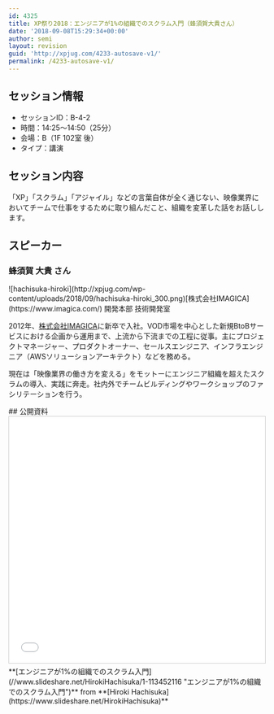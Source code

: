 ```yaml
---
id: 4325
title: XP祭り2018：エンジニアが1%の組織でのスクラム入門（蜂須賀大貴さん）
date: '2018-09-08T15:29:34+00:00'
author: semi
layout: revision
guid: 'http://xpjug.com/4233-autosave-v1/'
permalink: /4233-autosave-v1/
---
```


## セッション情報

- セッションID：B-4-2
- 時間：14:25～14:50（25分）
- 会場：B（1F 102室 後）
- タイプ：講演

## セッション内容

「XP」「スクラム」「アジャイル」などの言葉自体が全く通じない、映像業界においてチームで仕事をするために取り組んだこと、組織を変革した話をお話しします。

## スピーカー

### 蜂須賀 大貴 さん

<div class="profile">![hachisuka-hiroki](http://xpjug.com/wp-content/uploads/2018/09/hachisuka-hiroki_300.png)[株式会社IMAGICA](https://www.imagica.com/) 開発本部 技術開発室

2012年、[株式会社IMAGICA](https://www.imagica.com/)に新卒で入社。VOD市場を中心とした新規BtoBサービスにおける企画から運用まで、上流から下流までの工程に従事。主にプロジェクトマネージャー、プロダクトオーナー、セールスエンジニア、インフラエンジニア（AWSソリューションアーキテクト）などを務める。

現在は「映像業界の働き方を変える」をモットーにエンジニア組織を超えたスクラムの導入、実践に奔走。社内外でチームビルディングやワークショップのファシリテーションを行う。

</div>## 公開資料

<iframe allowfullscreen="" frameborder="0" height="485" marginheight="0" marginwidth="0" scrolling="no" src="//www.slideshare.net/slideshow/embed_code/key/xCLe4R8I7ml4UQ" style="border:1px solid #CCC; border-width:1px; margin-bottom:5px; max-width: 100%;" width="595"> </iframe>

<div style="margin-bottom:5px">  **[エンジニアが1%の組織でのスクラム入門](//www.slideshare.net/HirokiHachisuka/1-113452116 "エンジニアが1%の組織でのスクラム入門")**  from **[Hiroki Hachisuka](https://www.slideshare.net/HirokiHachisuka)** </div>